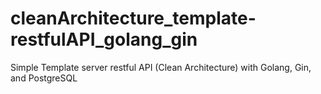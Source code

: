 # cleanArchitecture_template-restfulAPI_golang_gin

Simple Template server restful API (Clean Architecture) with Golang, Gin, and PostgreSQL
